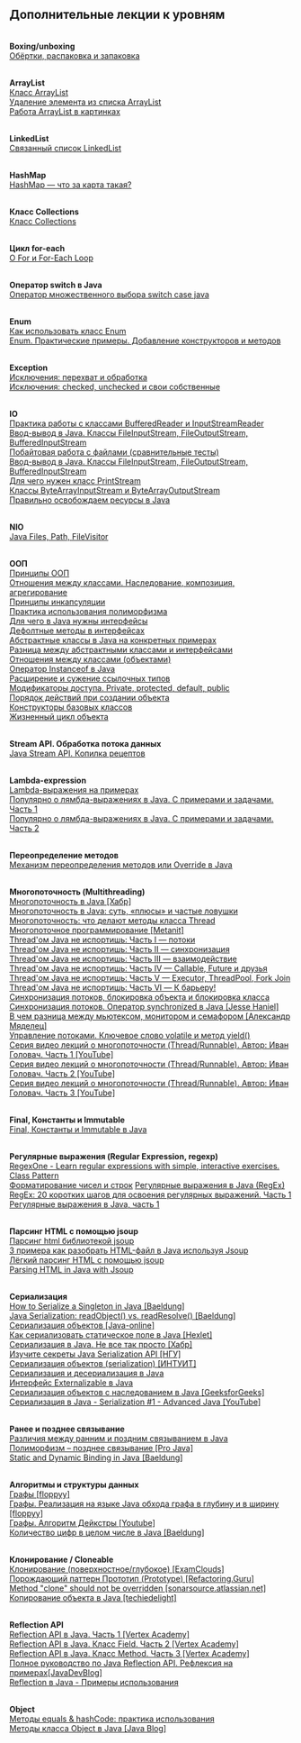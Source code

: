 ## Дополнительные лекции к уровням

<br>**Boxing/unboxing**  
[Обёртки, распаковка и запаковка](https://javarush.com/groups/posts/1948-objertki-raspakovka-i-zapakovka)

<br>**ArrayList**  
[Класс ArrayList](https://javarush.com/groups/posts/klass-arraylist)  
[Удаление элемента из списка ArrayList](https://javarush.com/groups/posts/1935-udalenie-ehlementa-iz-spiska-arraylist)    
[Работа ArrayList в картинках](https://javarush.com/groups/posts/1936-rabota-arraylist-v-kartinkakh--)

<br>**LinkedList**    
[Связанный список LinkedList](https://javarush.com/groups/posts/1938-linkedlist)

<br>**HashMap**  
[HashMap — что за карта такая?](https://javarush.com/groups/posts/1940-klass-hashmap-)

<br>**Класс Collections**  
[Класс Collections](https://javarush.com/groups/posts/1937-klass-collections)

<br>**Цикл for-each**  
[О For и For-Each Loop](https://javarush.com/groups/posts/for-each-java)

<br>**Оператор switch в Java**  
[Оператор множественного выбора switch case java](https://javarush.com/groups/posts/operator-switch-v-java)

<br>**Enum**  
[Как использовать класс Enum](https://javarush.com/groups/posts/1963-kak-ispoljhzovatjh-klass-enum)  
[Enum. Практические примеры. Добавление конструкторов и методов](https://javarush.com/groups/posts/2260-enum-prakticheskie-primerih-dobavlenie-konstruktorov-i-metodov)

<br>**Exception**  
[Исключения: перехват и обработка](https://javarush.com/groups/posts/1943-iskljuchenija-perekhvat-i-obrabotka)  
[Исключения: checked, unchecked и свои собственные](https://javarush.com/groups/posts/1944-iskljuchenija-checked-unchecked-i-svoi-sobstvennihe)

<br>**IO**  
[Практика работы с классами BufferedReader и InputStreamReader](https://javarush.com/groups/posts/2140-praktika-rabotih-s-klassami-buffreredreader-i-inputstreamreader)  
[Ввод-вывод в Java. Классы FileInputStream, FileOutputStream, BufferedInputStream](https://javarush.com/groups/posts/2020-vvod-vihvod-v-java-klassih-fileinputstream-fileoutputstream-bufferedinputstream)  
[Побайтовая работа с файлами (сравнительные тесты)](https://javarush.com/groups/posts/1468-pobaytovaja-rabota-s-faylami)  
[Ввод-вывод в Java. Классы FileInputStream, FileOutputStream, BufferedInputStream](https://javarush.com/groups/posts/2020-vvod-vihvod-v-java-klassih-fileinputstream-fileoutputstream-bufferedinputstream)  
[Для чего нужен класс PrintStream](https://javarush.com/groups/posts/2138-dlja-chego-nuzhen-klass-printstream)  
[Классы ByteArrayInputStream и ByteArrayOutputStream](https://metanit.com/java/tutorial/6.4.php)  
[Правильно освобождаем ресурсы в Java](https://habr.com/ru/articles/178405/)  

<br>**NIO**  
[Java Files, Path, FileVisitor](https://javarush.com/groups/posts/2275-files-path)

<br>**ООП**  
[Принципы ООП](https://javarush.com/groups/posts/principy-oop)  
[Отношения между классами. Наследование, композиция, агрегирование](https://javarush.com/groups/posts/1967-otnoshenija-mezhdu-klassami-nasledovanie-kompozicija-i-agregirovanie-)  
[Принципы инкапсуляции](https://javarush.com/groups/posts/1969-principih-inkapsuljacii)  
[Практика использования полиморфизма](https://javarush.com/groups/posts/1974-praktika-ispoljhzovanija-polimorfizma)  
[Для чего в Java нужны интерфейсы](https://javarush.com/groups/posts/1981-dlja-chego-v-java-nuzhnih-interfeysih)  
[Дефолтные методы в интерфейсах](https://javarush.com/groups/posts/1984-defoltnihe-metodih-v-interfeysakh)  
[Абстрактные классы в Java на конкретных примерах](https://javarush.com/groups/posts/1973-abstraktnihe-klassih-v-java-na-konkretnihkh-primerakh)  
[Разница между абстрактными классами и интерфейсами](https://javarush.com/groups/posts/1985-raznica-mezhdu-abstraktnihmi-klassami-i-interfeysami)  
[Отношения между классами (объектами)](http://java-course.ru/begin/relations/)  
[Оператор Instanceof в Java](https://javarush.com/groups/posts/2018-kak-rabotaet-operator-instanceof)  
[Расширение и сужение ссылочных типов](https://javarush.com/groups/posts/2019-rasshirenie-i-suzhenie-ssihlochnihkh-tipov)  
[Модификаторы доступа. Private, protected, default, public](https://javarush.com/groups/posts/1988-modifikatorih-dostupa-private-protected-default-public)  
[Порядок действий при создании объекта](https://javarush.com/groups/posts/2137-porjadok-deystviy-pri-sozdanii-obhhekta)  
[Конструкторы базовых классов](https://javarush.com/groups/posts/1927-konstruktorih-bazovihkh-klassov--)  
[Жизненный цикл объекта](https://javarush.com/groups/posts/1930-zhiznennihy-cikl-obhhekta-)

<br>**Stream API. Обработка потока данных**  
[Java Stream API. Копилка рецептов](https://skillbox.ru/media/base/java-stream-api-kopilka-retseptov/)

<br>**Lambda-expression**  
[Lambda-выражения на примерах](https://javarush.com/groups/posts/845)  
[Популярно о лямбда-выражениях в Java. С примерами и задачами. Часть 1](https://javarush.com/groups/posts/264)  
[Популярно о лямбда-выражениях в Java. С примерами и задачами. Часть 2](https://javarush.com/groups/posts/283)

<br>**Переопределение методов**  
[Механизм переопределения методов или Override в Java](https://javarush.com/groups/posts/1975-kak-ustroen-mekhanizm-pereopredelenija-metodov-)

<br>**Многопоточность (Multithreading)**  
[Многопоточность в Java [Хабр]](https://habr.com/ru/articles/164487/)  
[Многопоточность в Java: суть, «плюсы» и частые ловушки](https://javarush.com/groups/posts/1992-mnogopotochnostjh-v-java-sutjh-pljusih-i-chastihe-lovushki-)  
[Многопоточность: что делают методы класса Thread](https://javarush.com/groups/posts/1993-mnogopotochnostjh-chto-delajut-metodih-klassa-thread)  
[Многопоточное программирование [Metanit]](https://metanit.com/java/tutorial/8.1.php)  
[Thread'ом Java не испортишь: Часть I — потоки](https://javarush.com/groups/posts/2047-threadom-java-ne-isportishjh--chastjh-i---potoki)  
[Thread'ом Java не испортишь: Часть II — синхронизация](https://javarush.com/groups/posts/2048-threadom-java-ne-isportishjh--chastjh-ii---sinkhronizacija)  
[Thread'ом Java не испортишь: Часть III — взаимодействие](https://javarush.com/groups/posts/2060-threadom-java-ne-isportishjh--chastjh-iii---vzaimodeystvie)  
[Thread'ом Java не испортишь: Часть IV — Callable, Future и друзья](https://javarush.com/groups/posts/2065-threadom-java-ne-isportishjh--chastjh-iv---callable-future-i-druzjhja)  
[Thread'ом Java не испортишь: Часть V — Executor, ThreadPool, Fork Join](https://javarush.com/groups/posts/2078-threadom-java-ne-isportishjh--chastjh-v---executor-threadpool-fork-join-pool)  
[Thread'ом Java не испортишь: Часть VI — К барьеру!](https://javarush.com/groups/posts/2111-threadom-java-ne-isportishjh--chastjh-vi---k-barjheru)  
[Синхронизация потоков, блокировка объекта и блокировка класса](https://javarush.com/groups/posts/1055-sinkhronizacija-potokov-blokirovka-obhhekta-i-blokirovka-klassa)  
[Синхронизация потоков. Оператор synchronized в Java [Jesse Haniel]](https://javarush.com/groups/posts/1994-sinkhronizacija-potokov-operator-synchronized)  
[В чем разница между мьютексом, монитором и семафором [Александр Мяделец]](https://javarush.com/groups/posts/2174-v-chem-raznica-mezhdu-mjhjuteksom-monitorom-i-semaforom)  
[Управление потоками. Ключевое слово volatile и метод yield()](https://javarush.com/groups/posts/1998-upravlenie-potokami-metodih-volatile-i-yield)  
[Серия видео лекций о многопоточности (Thread/Runnable). Автор: Иван Головач. Часть 1 [YouTube]](https://www.youtube.com/playlist?list=PLoij6udfBncj0Qb1SA11WEgeF63ES0cX8)   
[Серия видео лекций о многопоточности (Thread/Runnable). Автор: Иван Головач. Часть 2 [YouTube]](https://www.youtube.com/playlist?list=PLoij6udfBncjs-sVS7_Rl1eAI22b7FZVG)   
[Серия видео лекций о многопоточности (Thread/Runnable). Автор: Иван Головач. Часть 3 [YouTube]](https://www.youtube.com/playlist?list=PLoij6udfBnciIxF8EePacwtBYacCNwh-d)

<br>**Final, Константы и Immutable**  
[Final, Константы и Immutable в Java](https://javarush.com/groups/posts/1946-neizmennoe-v-java-final-konstantih-i-immutable)  

<br>**Регулярные выражения (Regular Expression, regexp)**  
[RegexOne - Learn regular expressions with simple, interactive exercises.](https://regexone.com/)  
[Class Pattern](https://docs.oracle.com/javase/7/docs/api/java/util/regex/Pattern.html)  
[Форматирование чисел и строк](https://hr-vector.com/java/formatirovanie-chisel-strok)
[Регулярные выражения в Java (RegEx)](https://javarush.com/groups/posts/regulyarnye-vyrazheniya-v-java)  
[RegEx: 20 коротких шагов для освоения регулярных выражений. Часть 1](https://javarush.com/groups/posts/2679-regex-20-korotkikh-shagov-dlja-osvoenija-reguljarnihkh-vihrazheniy-chastjh-1)  
[Регулярные выражения в Java, часть 1](https://javarush.com/groups/posts/136-reguljarnihe-vihrazhenija-v-java-chastjh-1)  

<br>**Парсинг HTML с помощью jsoup**  
[Парсинг html библиотекой jsoup](https://javarush.com/groups/posts/2767-parsing-html-bibliotekoy-jsoup-)  
[3 примера как разобрать HTML-файл в Java используя Jsoup](https://javarush.com/groups/posts/1086-3-primera-kak-razobratjh-html-fayl-v-java-ispoljhzuja-jsoup)  
[Лёгкий парсинг HTML с помощью jsoup](https://javarush.com/groups/posts/2007-legkiy-parsing-html-s-pomojshjhju-jsoup)  
[Parsing HTML in Java with Jsoup](https://www.baeldung.com/java-with-jsoup)

<br>**Сериализация**  
[How to Serialize a Singleton in Java [Baeldung]](https://www.baeldung.com/java-serialize-singleton)  
[Java Serialization: readObject() vs. readResolve() [Baeldung]](https://www.baeldung.com/java-serialization-readobject-vs-readresolve)  
[Сериализация объектов [Java-online]](https://java-online.ru/blog-serialization.xhtml)  
[Как сериализовать статическое поле в Java [Hexlet]](https://ru.hexlet.io/qna/java/questions/kak-serializovat-staticheskoe-pole-v-java)  
[Сериализация в Java. Не все так просто [Хабр]](https://habr.com/ru/articles/431524/)  
[Изучите секреты Java Serialization API [НГУ]](http://www.ccfit.nsu.ru/~deviv/courses/oop/java_ser_rus.html)  
[Сериализация объектов (serialization) [ИНТУИТ]](https://intuit.ru/studies/courses/16/16/lecture/27133?page=3)  
[Сериализация и десериализация в Java](https://javarush.com/groups/posts/2022-serializacija-i-deserializacija-v-java)  
[Интерфейс Externalizable в Java](https://javarush.com/groups/posts/2023-znakomstvo-s-interfeysom-externalizable)  
[Сериализация объектов с наследованием в Java [GeeksforGeeks]](https://www.geeksforgeeks.org/object-serialization-inheritance-java/)  
[Сериализация в Java - Serialization #1 - Advanced Java [YouTube]](https://www.youtube.com/watch?v=PcwXTCWRGvY)  

<br>**Ранее и позднее связывание**  
[Различия между ранним и поздним связыванием в Java](https://javarush.com/groups/posts/439-razlichija-mezhdu-rannim-i-pozdnim-svjazihvaniem-v-java)  
[Полиморфизм – позднее связывание [Pro Java]](http://pr0java.blogspot.com/2015/07/blog-post_66.html)  
[Static and Dynamic Binding in Java [Baeldung]](https://www.baeldung.com/java-static-dynamic-binding)  

<br>**Алгоритмы и структуры данных**  
[Графы [floppyy]](https://web.archive.org/web/20180429130654/http://floppyy.ru/2016/04/20/graphs/)  
[Графы. Реализация на языке Java обхода графа в глубину и в ширину [floppyy]](https://web.archive.org/web/20190107203405/http://floppyy.ru/2016/05/02/graphs_in_practice/)  
[Графы. Алгоритм Дейкстры [Youtube]](https://www.youtube.com/watch?v=-cuoV89nRGo)  
[Количество цифр в целом числе в Java [Baeldung]](https://www.baeldung.com/java-number-of-digits-in-int)  

<br>**Клонирование / Cloneable**  
[Клонирование (поверхностное/глубокое) [ExamClouds]](https://www.examclouds.com/ru/java/java-core-russian/cloning)  
[Порождающий паттерн Прототип (Prototype) [Refactoring.Guru]](https://refactoring.guru/ru/design-patterns/prototype)  
[Method "clone" should not be overridden [sonarsource.atlassian.net]](https://sonarsource.atlassian.net/browse/RSPEC-2975)  
[Копирование объекта в Java [techiedelight]](https://www.techiedelight.com/ru/copy-objects-in-java/)  

<br>**Reflection API**  
[Reflection API в Java. Часть 1 [Vertex Academy]](https://vertex-academy.com/tutorials/ru/reflection-api-v-java-chast1/)  
[Reflection API в Java. Класс Field. Часть 2 [Vertex Academy]](https://vertex-academy.com/tutorials/ru/reflection-api-v-java-class-field/)  
[Reflection API в Java. Класс Method. Часть 3 [Vertex Academy]](https://vertex-academy.com/tutorials/ru/reflection-api-v-java-klass-method/)  
[Полное руководство по Java Reflection API. Рефлексия на примерах[JavaDevBlog]](https://javadevblog.com/polnoe-rukovodstvo-po-java-reflection-api-refleksiya-na-primerah.html)  
[Reflection в Java - Примеры использования](https://javarush.com/groups/posts/2177-primerih-ispoljhzovanija-reflection)  

<br>**Object**  
[Методы equals & hashCode: практика использования](https://javarush.com/groups/posts/2179-metodih-equals--hashcode-praktika-ispoljhzovanija)  
[Методы класса Object в Java [Java Blog]](https://java-ru-blog.blogspot.com/2019/12/object-methods.html)  

